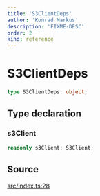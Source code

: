 ```yaml
---
title: 'S3ClientDeps'
author: 'Konrad Markus'
description: 'FIXME-DESC'
order: 2
kind: reference
---
```


# S3ClientDeps

```ts
type S3ClientDeps: object;
```

## Type declaration

### s3Client

```ts
readonly s3Client: S3Client;
```

## Source

[src/index.ts:28](https://github.com/konkerdotdev/aws-client-effect-s3/blob/3f8e0eff075dd69bba1d17c99a6862f1e6b4d974/src/index.ts#L28)
